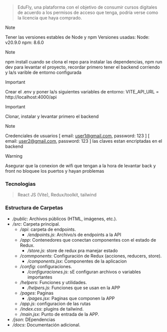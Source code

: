 
> EduFly, una plataforma con el objetivo de consumir cursos digitales de acuerdo a los permisos de acceso que tenga, podría verse como la licencia que haya comprado.

> [!NOTE]
> Tener las versiones estables de Node y npm
> Versiones usadas:
> Node: v20.9.0
> npm: 8.6.0

> [!NOTE]
> npm install cuando se clona el repo para instalar las dependencias, npm run dev para levantar el proyecto, recordar primero tener el backend corriendo y la/s varible de entorno configurada

> [!IMPORTANT]
> Crear el .env y poner la/s siguientes variables de entorno:
> VITE_API_URL = http://localhost:4000/api

> [!IMPORTANT]
> Clonar, instalar y levantar primero el backend

> [!NOTE]
> Credenciales de usuarios  [ email: user1@gmail.com, password: 123 ]  [ email: user2@gmail.com, password: 123 ] las claves estan encriptadas en el backend

> [!WARNING]
> Asegurar que la conexion de wifi que tengan a la hora de levantar back y front no bloquee los puertos y hayan problemas

### Tecnologias
> React JS (Vite), Redux/toolkit, tailwind

### Estructura de Carpetas

- */public*: Archivos públicos (HTML, imágenes, etc.).
- */src*: Carpeta principal.
  - */api*: carpeta de endpoints.
      - */endpoints.js*: Archivo/s de endpoints a la API
  - */app*: Contenedores que conectan componentes con el estado de Redux.
    - */store.js*: store de redux pra manejar estado
  - */commponents*: Configuración de Redux (acciones, reducers, store).
    - */components.jsx*: Componentes de la aplicacion
  - */config*: configuraciones.
    - */configuraciones.js*: sE configuran archivos o variables importantes
  - */helpers*: Funciones y utilidades.
    - */helpers.js*: Funciones que se usan en la APP
  - */pages*: Paginas
    - */pages.jsx*: Paginas que componen la APP
  - */app.js*: configuracion de las rutas
  - */index.css*: plugins de tailwind.
  - */main.jsx*: Punto de entrada de la APP.
- */json*: DEpendencias
- */docs*: Documentación adicional.

